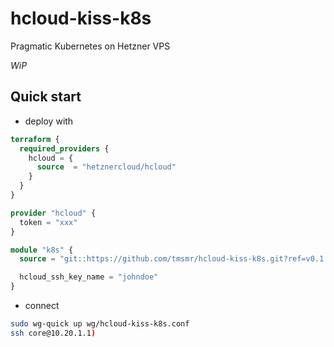 # hcloud-kiss-k8s
Pragmatic Kubernetes on Hetzner VPS

*WiP*

## Quick start
- deploy with
```terraform
terraform {
  required_providers {
    hcloud = {
      source  = "hetznercloud/hcloud"
    }
  }
}

provider "hcloud" {
  token = "xxx"
}

module "k8s" {
  source = "git::https://github.com/tmsmr/hcloud-kiss-k8s.git?ref=v0.1.0"

  hcloud_ssh_key_name = "johndoe"
}
```
- connect
```bash
sudo wg-quick up wg/hcloud-kiss-k8s.conf
ssh core@10.20.1.1)
```
